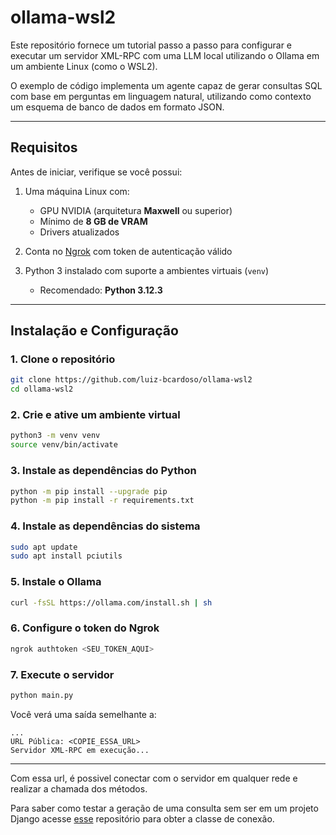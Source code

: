 # ollama-wsl2

Este repositório fornece um tutorial passo a passo para configurar e executar um servidor XML-RPC com uma LLM local utilizando o Ollama em um ambiente Linux (como o WSL2).

O exemplo de código implementa um agente capaz de gerar consultas SQL com base em perguntas em linguagem natural, utilizando como contexto um esquema de banco de dados em formato JSON.

---

## Requisitos

Antes de iniciar, verifique se você possui:

1. Uma máquina Linux com:
   - GPU NVIDIA (arquitetura **Maxwell** ou superior)
   - Mínimo de **8 GB de VRAM**
   - Drivers atualizados

2. Conta no [Ngrok](https://dashboard.ngrok.com/get-started/your-authtoken) com token de autenticação válido

3. Python 3 instalado com suporte a ambientes virtuais (`venv`)  
   - Recomendado: **Python 3.12.3**

---

## Instalação e Configuração

### 1. Clone o repositório

```bash
git clone https://github.com/luiz-bcardoso/ollama-wsl2
cd ollama-wsl2
```

### 2. Crie e ative um ambiente virtual

```bash
python3 -m venv venv
source venv/bin/activate
```

### 3. Instale as dependências do Python

```bash
python -m pip install --upgrade pip
python -m pip install -r requirements.txt
```

### 4. Instale as dependências do sistema

```bash
sudo apt update
sudo apt install pciutils
```

### 5. Instale o Ollama

```bash
curl -fsSL https://ollama.com/install.sh | sh
```

### 6. Configure o token do Ngrok

```bash
ngrok authtoken <SEU_TOKEN_AQUI>
```

### 7. Execute o servidor

```bash
python main.py
```

Você verá uma saída semelhante a:

```
...
URL Pública: <COPIE_ESSA_URL>
Servidor XML-RPC em execução...
```

---

Com essa url, é possivel conectar com o servidor em qualquer rede e realizar a chamada dos métodos.

Para saber como testar a geração de uma consulta sem ser em um projeto Django acesse [esse](https://github.com/luiz-bcardoso/UFNCC-TrabalhoFinalGraduacao/blob/main/GeradorConsulta_Client/Conecta.py) repositório para obter a classe de conexão.
